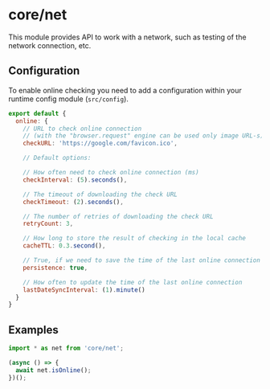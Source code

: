 # core/net

This module provides API to work with a network, such as testing of the network connection, etc.

## Configuration

To enable online checking you need to add a configuration within your runtime config module (`src/config`).

```js
export default {
  online: {
    // URL to check online connection
    // (with the "browser.request" engine can be used only image URL-s)
    checkURL: 'https://google.com/favicon.ico',

    // Default options:

    // How often need to check online connection (ms)
    checkInterval: (5).seconds(),

    // The timeout of downloading the check URL
    checkTimeout: (2).seconds(),

    // The number of retries of downloading the check URL
    retryCount: 3,

    // How long to store the result of checking in the local cache
    cacheTTL: 0.3.second(),

    // True, if we need to save the time of the last online connection in a local storage
    persistence: true,

    // How often to update the time of the last online connection
    lastDateSyncInterval: (1).minute()
  }
}
````

## Examples

```js
import * as net from 'core/net';

(async () => {
  await net.isOnline();
})();
```
